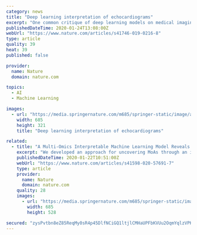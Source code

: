 ```yaml
---
category: news
title: "Deep learning interpretation of echocardiograms"
excerpt: "One common critique of deep learning models on medical imaging datasets is the “black-box” nature of the predictions and the inability to understand the models ability to identity relevant features. In addition to showing the predictive performance of our methods, we validate the model’s predictions by highlighting important biologically ..."
publishedDateTime: 2020-01-24T13:08:00Z
webUrl: "https://www.nature.com/articles/s41746-019-0216-8"
type: article
quality: 39
heat: 39
published: false

provider:
  name: Nature
  domain: nature.com

topics:
  - AI
  - Machine Learning

images:
  - url: "https://media.springernature.com/m685/springer-static/image/art%3A10.1038%2Fs41746-019-0216-8/MediaObjects/41746_2019_216_Fig1_HTML.png"
    width: 685
    height: 321
    title: "Deep learning interpretation of echocardiograms"

related:
  - title: "A Multi-Omics Interpretable Machine Learning Model Reveals Modes of Action of Small Molecules"
    excerpt: "We developed an approach for uncovering MoAs through an interpretable machine learning model of transcriptomics, epigenomics, metabolomics, and proteomics. Examining compounds with beneficial effects in models of Huntington’s Disease, we found common MoAs for compounds with unrelated structures, connectivity scores, and binding targets."
    publishedDateTime: 2020-01-22T10:51:00Z
    webUrl: "https://www.nature.com/articles/s41598-020-57691-7"
    type: article
    provider:
      name: Nature
      domain: nature.com
    quality: 28
    images:
      - url: "https://media.springernature.com/m685/springer-static/image/art%3A10.1038%2Fs41598-020-57691-7/MediaObjects/41598_2020_57691_Fig1_HTML.png"
        width: 685
        height: 528

secured: "zysPvtbn8eZ85ReqMy0sR4p45DlfNCiGQ1ltjlCMHaUPFbKVUu2OqmYqlzVPKbFDs/jvNCWlGRUwp0YO+g75GjD8+LmNb3EDvq/g48MfEI9vC7kftmt+q2AWb2jzRDmn+uFCynsPdBzxVc3uyoyJxlUfC1Haq6kD8JOIyRRRTXmydg7kXilT/WSwBjtkmODLZHsJVHDbVSuqnsjOtHndgwQk/5QNA29qwjPJZeb/wmUKy8U96dgsIu8eO3uNeXm3/pNrez0woVZHIylqc2LQXivUqt53bbhLbNYcHWoZQ0xp4kXvCaj0EqsyILGroc0pCuy5spnDzmb3uduy35fKLRI3yeGk4lPzOUkngz1YPAQLJhiSe6NqaAbqdGCz/zZckAqpfb/4dSMJj8N3xYXyIKgFFuPiV007Imu4n1rDi3OargMIYgs2QFu7b8J/FiwKU4MU3u+N0HTybQPhw+uiVZ9HKvtRSgHTlDAmUcFPwC0=;oxM4tpAkknFrP5VXBwuSlg=="
---
```



